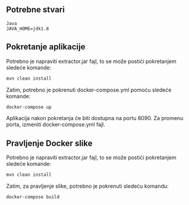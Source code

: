## Potrebne stvari
    Java
    JAVA_HOME=jdk1.8
## Pokretanje aplikacije
Potrebno je napraviti extractor.jar fajl, to se može postići pokretanjem sledeće komande:
```bash
mvn clean install
```
Zatim, potrebno je pokrenuti docker-compose.yml pomoću sledeće komande:
```bash
docker-compose up
```
Aplikacija nakon pokretanja će biti dostupna na portu 8090. 
Za promenu porta, izmeniti docker-compose.yml fajl.

## Pravljenje Docker slike
Potrebno je napraviti extractor.jar fajl, to se može postići pokretanjem sledeće komande:
```bash
mvn clean install
```
Zatim, za pravljenje slike, potrebno je pokrenuti sledeću komandu:
```bash
docker-compose build
```